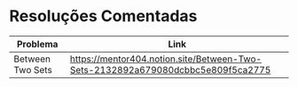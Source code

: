 # Resoluções Comentadas

| Problema         | Link  |
|------------------|-------|
| Between Two Sets |   https://mentor404.notion.site/Between-Two-Sets-2132892a679080dcbbc5e809f5ca2775    |
